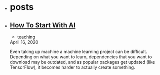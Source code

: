 
<title>Ani B.</title>
<ul class="posts">
    <li>
      <h1 id="posts-label">posts</h1>
    </li><li><a class="post-link" href="/teaching/AI">
          <h2 class="post-title">How To Start With AI</h2>
        </a>
        <div class="post-meta">
          <ul class="post-categories"><li>teaching</li></ul>
          <div class="post-date">
            <i class="icon-calendar"></i>
            April 16, 2020</div>
        </div>
        <div class="post"><p>Even taking up machine a machine learning project can be difficult. Depending on what you want to learn, dependencies that you want to download may be outdated, and as popular packages get updated (like TensorFlow), it becomes harder to actually create something.</p>


